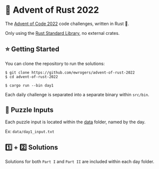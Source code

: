 # 🎄 Advent of Rust 2022

The [Advent of Code 2022](https://adventofcode.com/2022) code challenges, written in Rust 🦀.

Only using the [Rust Standard Library](https://doc.rust-lang.org/std/), no external crates.

## ⭐️ Getting Started

You can clone the repository to run the solutions:

```shell
$ git clone https://github.com/ewrogers/advent-of-rust-2022
$ cd advent-of-rust-2022

$ cargo run --bin day1
```

Each daily challenge is separated into a separate binary within `src/bin`.

## 🧩 Puzzle Inputs

Each puzzle input is located within the [data](./data) folder, named by the day.

Ex: `data/day1_input.txt`

## 1️⃣ + 2️⃣ Solutions

Solutions for both `Part I` and `Part II` are included within each day folder.
